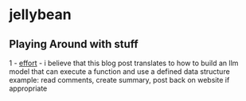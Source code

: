 # jellybean

## Playing Around with stuff

1 - [effort](https://www.baseten.co/blog/how-to-build-function-calling-and-json-mode-for-open-source-and-fine-tuned-llms/)
    - i believe that this blog post translates to how to build an llm model that can execute a function and use a defined data structure
    example: read comments, create summary, post back on website if appropriate
